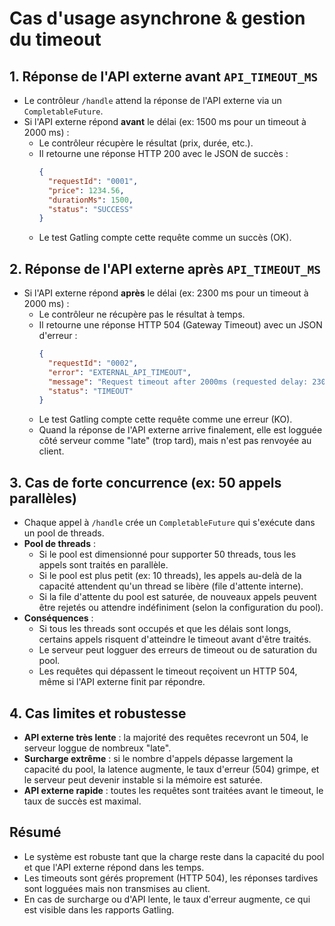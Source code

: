 # Cas d'usage asynchrone & gestion du timeout

## 1. Réponse de l'API externe **avant** `API_TIMEOUT_MS`
- Le contrôleur `/handle` attend la réponse de l'API externe via un `CompletableFuture`.
- Si l'API externe répond **avant** le délai (ex: 1500 ms pour un timeout à 2000 ms) :
    - Le contrôleur récupère le résultat (prix, durée, etc.).
    - Il retourne une réponse HTTP 200 avec le JSON de succès :
      ```json
      {
        "requestId": "0001",
        "price": 1234.56,
        "durationMs": 1500,
        "status": "SUCCESS"
      }
      ```
    - Le test Gatling compte cette requête comme un succès (OK).

## 2. Réponse de l'API externe **après** `API_TIMEOUT_MS`
- Si l'API externe répond **après** le délai (ex: 2300 ms pour un timeout à 2000 ms) :
    - Le contrôleur ne récupère pas le résultat à temps.
    - Il retourne une réponse HTTP 504 (Gateway Timeout) avec un JSON d'erreur :
      ```json
      {
        "requestId": "0002",
        "error": "EXTERNAL_API_TIMEOUT",
        "message": "Request timeout after 2000ms (requested delay: 2300ms)",
        "status": "TIMEOUT"
      }
      ```
    - Le test Gatling compte cette requête comme une erreur (KO).
    - Quand la réponse de l'API externe arrive finalement, elle est logguée côté serveur comme "late" (trop tard), mais n'est pas renvoyée au client.

## 3. Cas de **forte concurrence** (ex: 50 appels parallèles)
- Chaque appel à `/handle` crée un `CompletableFuture` qui s'exécute dans un pool de threads.
- **Pool de threads** :
    - Si le pool est dimensionné pour supporter 50 threads, tous les appels sont traités en parallèle.
    - Si le pool est plus petit (ex: 10 threads), les appels au-delà de la capacité attendent qu'un thread se libère (file d'attente interne).
    - Si la file d'attente du pool est saturée, de nouveaux appels peuvent être rejetés ou attendre indéfiniment (selon la configuration du pool).
- **Conséquences** :
    - Si tous les threads sont occupés et que les délais sont longs, certains appels risquent d'atteindre le timeout avant d'être traités.
    - Le serveur peut logguer des erreurs de timeout ou de saturation du pool.
    - Les requêtes qui dépassent le timeout reçoivent un HTTP 504, même si l'API externe finit par répondre.

## 4. Cas limites et robustesse
- **API externe très lente** : la majorité des requêtes recevront un 504, le serveur loggue de nombreux "late".
- **Surcharge extrême** : si le nombre d'appels dépasse largement la capacité du pool, la latence augmente, le taux d'erreur (504) grimpe, et le serveur peut devenir instable si la mémoire est saturée.
- **API externe rapide** : toutes les requêtes sont traitées avant le timeout, le taux de succès est maximal.

## Résumé
- Le système est robuste tant que la charge reste dans la capacité du pool et que l'API externe répond dans les temps.
- Les timeouts sont gérés proprement (HTTP 504), les réponses tardives sont logguées mais non transmises au client.
- En cas de surcharge ou d'API lente, le taux d'erreur augmente, ce qui est visible dans les rapports Gatling. 